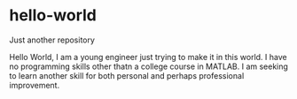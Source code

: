 # hello-world

Just another repository

Hello World, I am a young engineer just trying to make it in this world. I have no programming skills other thatn a college course in MATLAB. I am seeking to learn another skill for both personal and perhaps professional improvement.
